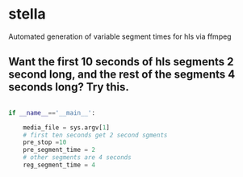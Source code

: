 # stella
Automated generation of variable segment times  for hls via ffmpeg

## Want the first 10 seconds of hls segments 2 second long, and the rest of the segments 4 seconds long? Try this.

```python

if __name__=='__main__':

	media_file = sys.argv[1]
	# first ten seconds get 2 second sgments
	pre_stop =10
	pre_segment_time = 2
  	# other segments are 4 seconds
	reg_segment_time = 4
```
